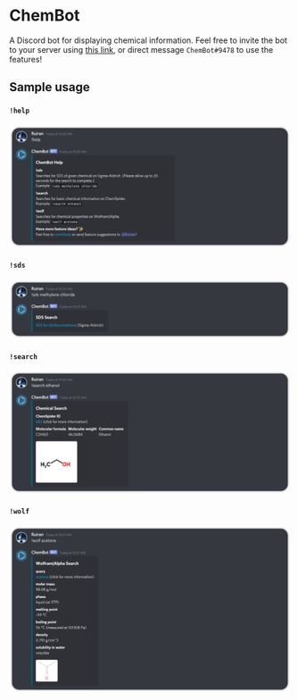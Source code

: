 # ChemBot

A Discord bot for displaying chemical information. Feel free to invite the bot to your server using [this link](https://discord.com/api/oauth2/authorize?client_id=372573281544568832&permissions=67584&scope=bot), or direct message `ChemBot#9478` to use the features!

## Sample usage
#### `!help`
![Sample usage of !help](assets/samplehelp.png)
#### `!sds`
![Sample usage of !sds](assets/samplesds.png)
#### `!search`
![Sample usage of !search](assets/samplesearch.png)
#### `!wolf`
![sample usage of !wolf](assets/samplewolf.png)

